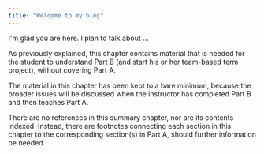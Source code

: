 ```yaml
---
title: "Welcome to my blog"
---
```


I'm glad you are here. I plan to talk about ...

As previously explained, this chapter contains material that is needed for the student to 
understand Part B (and start his or her team-based term project), without covering Part A. 

The material in this chapter has been kept to a bare minimum, because the broader issues 
will be discussed when the instructor has completed Part B and then teaches Part A. 

There are no references in this summary chapter, nor are its contents indexed. Instead, 
there are footnotes connecting each section in this chapter to the corresponding section(s) 
in Part A, should further information be needed.